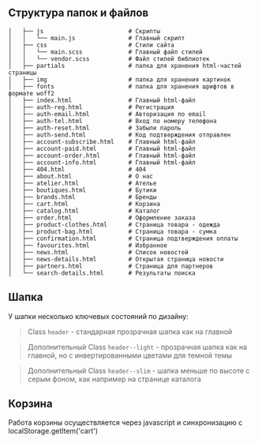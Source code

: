 ## Структура папок и файлов

```                      # Исходники
│   ├── js                        # Скрипты
│   │   └── main.js               # Главный скрипт
│   ├── css                       # Стили сайта
│   │   └── main.scss             # Главный файл стилей
│   │   └── vendor.scss           # Файл стилей библиотек
│   ├── partials                  # папка для хранения html-частей страницы
│   ├── img                       # папка для хранения картинок
│   ├── fonts                     # папка для хранения шрифтов в формате woff2
│   ├── index.html                # Главный html-файл
│   ├── auth-reg.html             # Регистрация
│   ├── auth-email.html           # Авторизация по email
│   ├── auth-tel.html             # Вход по номеру телефона
│   ├── auth-reset.html           # Забыли пароль
│   ├── auth-send.html            # Код подтверждения отправлен
│   ├── account-subscribe.html    # Главный html-файл
│   ├── account-paid.html         # Главный html-файл
│   ├── account-order.html        # Главный html-файл
│   ├── account-info.html         # Главный html-файл
│   ├── 404.html                  # 404
│   ├── about.html                # О нас
│   ├── atelier.html              # Ателье
│   ├── boutiques.html            # Бутики
│   ├── brands.html               # Бренды
│   ├── cart.html                 # Корзина
│   ├── catalog.html              # Каталог
│   ├── order.html                # Оформление заказа
│   ├── product-clothes.html      # Страница товара - одежда
│   ├── product-bag.html          # Страница товара - сумка
│   ├── confirmation.html         # Страница подтверждения оплаты
│   ├── favourites.html           # Избранное
│   ├── news.html                 # Список новостей
│   ├── news-details.html         # Открытая страница новости
│   ├── partners.html             # Страница для партнеров
│   └── search-details.html       # Результаты поиска
```
## Шапка

У шапки несколько ключевых состояний по дизайну:

> Class `header` - стандарная прозрачная шапка как на главной

> Дополнительный Class `header--light` - прозрачная шапка как на главной, но с инвертированными цветами для темной темы

> Дополнительный Class `header--slim` - шапка меньше по высоте с серым фоном, как например на странице каталога

## Корзина

Работа корзины осуществляется через javascript и синхронизацию с localStorage.getItem('cart')